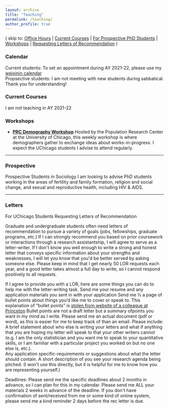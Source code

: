 ```yaml
---
layout: archive
title: "Teaching"
permalink: /teaching/
author_profile: true
---
```

( skip to: [Office Hours](#calendar) | [Current Courses](#courses) | [For Prospective PhD Students](#prospective) | [Workshops](#workshops) | [Requesting Letters of Recommendation](#letters) )


### Calendar
Current students: To set an appointment during AY 2021-22, please use my [wejoinin calendar](https://www.wejoinin.com/sheets/cvllm)
<br>
Propsective students: I am not meeting with new students during sabbatical. Thank you for understanding!

### Current Courses
I am not teaching in AY 2021-22 

### Workshops
  - [**PRC Demography Workshop**](https://voices.uchicago.edu/popcenter/workshops/demography-workshop/) Hosted by the Population Research Center at the University of Chicago, this weekly workshop is where demographers gather to exchange ideas about works-in-progress. I expect the UChicago students I advise to attend regularly.
  
_____
### Prospective
Prospective Students in Sociology
I am looking to advise PhD students working in the areas of fertility and family formation, religion and social change, and sexual and reproductive health, including HIV & AIDS. 
  
_____
### Letters
For UChicago Students Requesting Letters of Recommendation 

Graduate and undergraduate students often need letters of recommendation to pursue a variety of goals (jobs, fellowships, graduate programs, etc.) If I can strongly recommend you based on prior coursework or interactions through a research assistantship, I will agree to serve as a letter-writer. If I don't know you well enough to write a strong and honest letter that conveys specific information about your strengths and weaknesses, I will let you know that you'd be better served by asking someone else. Please keep in mind that I get nearly 50 LOR requests each year, and a good letter takes almost a full day to write, so I cannot respond positively to all requests. 

If I agree to provide you with a LOR, here are some things you can do to help me with the letter-writing task.
Send me your resume and any application materials you sent in with your application
Send me ½ a page of bullet points about things you’d like me to cover or speak to. This explanation of “bullet points” is [stolen from website of a colleague at Princeton](https://scholar.princeton.edu/bstewart/recommendation) Bullet points are not a draft letter but a summary ofpoints you want in my mind as I write. Please send me an actual document (pdf or word), as this is easier for me to keep track of than an email. Please include: 
A brief statement about who else is writing your letters and what if anything that you are hoping my letter will speak to that your other writers cannot (e.g. I am the only statistician and you want me to speak to your quantitative skills, or I am familiar with a particular project you worked on but no one else is, etc.).   
Any application specific-requirements or suggestions about what the letter should contain. 
A short description of you see your research agenda being pitched.  (I won't use this directly, but it is helpful for me to know how you are representing yourself.) 
 
Deadlines:
Please send me the specific deadlines about 2 months in advance, so I can plan for this in my calendar.
Please send me ALL your materials 2 weeks in advance of the deadline.
If you don't have confirmation of sent/received from me or some kind of online system, please send me a kind reminder 2 days before the rec letter is due.